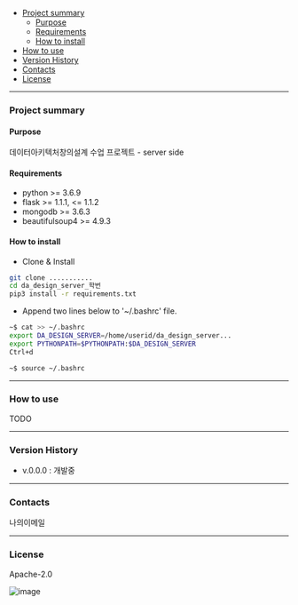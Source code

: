 - [Project summary](#da-design-server)
  - [Purpose](#purpose)
  - [Requirements](#requirements)
  - [How to install](#how-to-install)
- [How to use](#how-to-use)
- [Version History](#version-history)
- [Contacts](#contacts)
- [License](#license)

---

### Project summary

#### Purpose

데이터아키텍처창의설계 수업 프로젝트 - server side

#### Requirements

* python >= 3.6.9
* flask >= 1.1.1, <= 1.1.2
* mongodb >= 3.6.3
* beautifulsoup4 >= 4.9.3

#### How to install

* Clone & Install

```sh
git clone ...........
cd da_design_server_학번
pip3 install -r requirements.txt
```

* Append two lines below to '~/.bashrc' file.

```sh
~$ cat >> ~/.bashrc
export DA_DESIGN_SERVER=/home/userid/da_design_server...
export PYTHONPATH=$PYTHONPATH:$DA_DESIGN_SERVER
Ctrl+d

~$ source ~/.bashrc
```

---

### How to use

TODO

---

### Version History

* v.0.0.0 : 개발중

---

### Contacts

나의이메일

---

### License

Apache-2.0

![image](https://user-images.githubusercontent.com/70316401/118920316-2b126180-b971-11eb-8a4a-9ffd7f7334b3.png)
